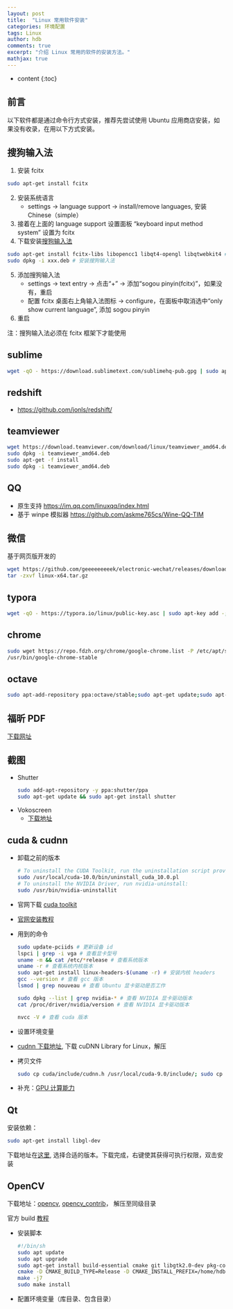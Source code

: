 ```yaml
---
layout: post
title:  "Linux 常用软件安装"
categories: 环境配置
tags: Linux
author: hdb
comments: true
excerpt: "介绍 Linux 常用的软件的安装方法。"
mathjax: true
---
```


* content
{:toc}


## 前言

以下软件都是通过命令行方式安装，推荐先尝试使用 Ubuntu 应用商店安装，如果没有收录，在用以下方式安装。


## 搜狗输入法

1. 安装 fcitx
```sh
sudo apt-get install fcitx
```
2. 安装系统语言
    - settings -> language support -> install/remove languages, 安装 Chinese（simple）  
3. 接着在上面的 language support 设置面板 “keyboard input method system” 设置为 fcitx
4. 下载安装[搜狗输入法](https://pinyin.sogou.com/linux/)
```sh
sudo apt-get install fcitx-libs libopencc1 libqt4-opengl libqtwebkit4 # 安装依赖
sudo dpkg -i xxx.deb # 安装搜狗输入法
```
5. 添加搜狗输入法
    -  settings -> text entry -> 点击“+” -> 添加“sogou pinyin(fcitx)”，如果没有，重启
    -  配置 fcitx 桌面右上角输入法图标 -> configure，在面板中取消选中“only show current language”, 添加 sogou pinyin
6. 重启

注：搜狗输入法必须在 fcitx 框架下才能使用

## sublime

```sh
wget -qO - https://download.sublimetext.com/sublimehq-pub.gpg | sudo apt-key add -;sudo apt-get install apt-transport-https;echo "deb https://download.sublimetext.com/ apt/stable/" | sudo tee /etc/apt/sources.list.d/sublime-text.list;sudo apt-get update;sudo apt-get install sublime-text
```

## redshift

- https://github.com/jonls/redshift/

## teamviewer

```sh
wget https://download.teamviewer.com/download/linux/teamviewer_amd64.deb
sudo dpkg -i teamviewer_amd64.deb
sudo apt-get -f install
sudo dpkg -i teamviewer_amd64.deb
```

## QQ

- 原生支持 https://im.qq.com/linuxqq/index.html
- 基于 winpe 模拟器 https://github.com/askme765cs/Wine-QQ-TIM

## 微信

基于网页版开发的
```sh
wget https://github.com/geeeeeeeeek/electronic-wechat/releases/download/V2.0/linux-x64.tar.gz
tar -zxvf linux-x64.tar.gz
```


## typora

```sh
wget -qO - https://typora.io/linux/public-key.asc | sudo apt-key add -;sudo add-apt-repository 'deb https://typora.io/linux ./';sudo apt-get update;sudo apt-get install typora
```
## chrome

```sh
sudo wget https://repo.fdzh.org/chrome/google-chrome.list -P /etc/apt/sources.list.d/;wget -q -O - https://dl.google.com/linux/linux_signing_key.pub  | sudo apt-key add -;sudo apt-get update;sudo apt-get install google-chrome-stable
/usr/bin/google-chrome-stable
```

## octave

```sh
sudo apt-add-repository ppa:octave/stable;sudo apt-get update;sudo apt-get install octave
```

## 福昕 PDF

[下载网址](https://www.foxitsoftware.cn/products/reader/)

## 截图

- Shutter
    ```sh
    sudo add-apt-repository -y ppa:shutter/ppa
    sudo apt-get update && sudo apt-get install shutter
    ```
- Vokoscreen
    - [下载地址](https://pkgs.org/download/vokoscreen)
    

## cuda & cudnn

- 卸载之前的版本

    ```sh
    # To uninstall the CUDA Toolkit, run the uninstallation script provided in the bin directory of the toolkit. By default, it is located in /usr/local/cuda-10.0/bin:
    sudo /usr/local/cuda-10.0/bin/uninstall_cuda_10.0.pl
    # To uninstall the NVIDIA Driver, run nvidia-uninstall:
    sudo /usr/bin/nvidia-uninstallit
    ```

- 官网下载 [cuda toolkit](https://developer.nvidia.com/cuda-toolkit-archive)
- [官网安装教程](https://docs.nvidia.com/cuda/archive/9.0/cuda-installation-guide-linux/index.html)
- 用到的命令

    ```sh
    sudo update-pciids # 更新设备 id
    lspci | grep -i vga # 查看显卡型号
    uname -m && cat /etc/*release # 查看系统版本
    uname -r # 查看系统内核版本
    sudo apt-get install linux-headers-$(uname -r) # 安装内核 headers
    gcc --version # 查看 gcc 版本
    lsmod | grep nouveau # 查看 Ubuntu 显卡驱动是否工作

    sudo dpkg --list | grep nvidia-* # 查看 NVIDIA 显卡驱动版本
    cat /proc/driver/nvidia/version # 查看 NVIDIA 显卡驱动版本

    nvcc -V # 查看 cuda 版本
    ```

- 设置环境变量
- [cudnn 下载地址](https://developer.nvidia.com/rdp/cudnn-archive), 下载 cuDNN Library for Linux，解压
- 拷贝文件

	```sh
	sudo cp cuda/include/cudnn.h /usr/local/cuda-9.0/include/; sudo cp cuda/lib64/libcudnn* /usr/local/cuda-9.0/lib64/
	```

- 补充：[GPU 计算能力](https://developer.nvidia.com/cuda-gpus)

## Qt

安装依赖：
```sh
sudo apt-get install libgl-dev
```
下载地址在[这里](https://download.qt.io/archive/qt/), 选择合适的版本。下载完成，右键使其获得可执行权限，双击安装

## OpenCV

下载地址：[opencv](https://github.com/opencv/opencv/releases), [opencv_contrib](https://github.com/opencv/opencv_contrib/releases)， 解压至同级目录

官方 build [教程](https://docs.opencv.org/3.4.5/d7/d9f/tutorial_linux_install.html)

- 安装脚本
    ```sh
    #!/bin/sh
    sudo apt update
    sudo apt upgrade
    sudo apt-get install build-essential cmake git libgtk2.0-dev pkg-config libavcodec-dev libavformat-dev libswscale-dev python-dev python-numpy libtbb2 libtbb-dev libjpeg-dev libpng-dev libtiff-dev libdc1394-22-dev libjpeg-dev libpng-dev libtiff-dev unzip pkg-config libavcodec-dev libavformat-dev libswscale-dev libv4l-dev libxvidcore-dev libx264-dev libgtk-3-dev libatlas-base-dev gfortran python3-dev libxvidcore-dev libx264-dev libavcodec-dev libavformat-dev libswscale-dev libv4l-dev; sudo add-apt-repository "deb http://security.ubuntu.com/ubuntu xenial-security main"; sudo apt update; sudo apt install libjasper1 libjasper-dev
    cmake -D CMAKE_BUILD_TYPE=Release -D CMAKE_INSTALL_PREFIX=/home/hdb/opt/opencv -D OPENCV_EXTRA_MODULES_PATH=../../opencv_contrib-3.3.1/modules -DBUILD_EXAMPLES=ON -D WITH_CUDA=ON -D BUILD_TIFF=ON -D CUDA_GENERATION=Auto -D BUILD_NEW_PYTHON_SUPPORT=ON -D WITH_FFMPEG=ON -D WITH_TBB=ON -D WITH_GTK=ON -D WITH_V4L=ON -D WITH_OPENGL=ON -D WITH_CUBLAS=ON –D WITH_QT=ON -DBUILD_JPEG=ON -DBUILD_PNG=ON ..
    make -j7
    sudo make install
    ```
- 配置环境变量（库目录、包含目录）